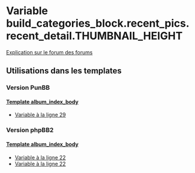 # Variable build_categories_block.recent_pics.recent_detail.THUMBNAIL_HEIGHT
[Explication sur le forum des forums](http://forum.forumactif.com/t294113-listing-des-variables#build_categories_block.recent_pics.recent_detail.THUMBNAIL_HEIGHT)
## Utilisations dans les templates
### Version PunBB
#### [Template album_index_body](punbb/album_index_body.md)
* [Variable à la ligne 29](../punbb/album_index_body.tpl#L29)
### Version phpBB2
#### [Template album_index_body](subsilver/album_index_body.md)
* [Variable à la ligne 22](../subsilver/album_index_body.tpl#L22)
* [Variable à la ligne 22](../subsilver/album_index_body.tpl#L22)